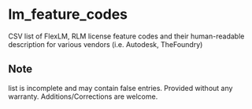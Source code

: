 lm_feature_codes
===========

CSV list of FlexLM, RLM license feature codes and their human-readable description for various vendors (i.e. Autodesk, TheFoundry)


Note
-------------
list is incomplete and may contain false entries. Provided without any warranty. Additions/Corrections are welcome.


